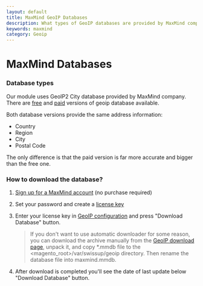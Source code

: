 ```yaml
---
layout: default
title: MaxMind GeoIP Databases
description: What types of GeoIP databases are provided by MaxMind company
keywords: maxmind
category: Geoip
---
```


# MaxMind Databases

### Database types

Our module uses GeoIP2 City database provided by MaxMind company. There are
[free](https://dev.maxmind.com/geoip/geoip2/geolite2/)
and
[paid](https://www.maxmind.com/en/geoip2-city) versions of geoip database
available.

Both database versions provide the same address information:

 -  Country
 -  Region
 -  City
 -  Postal Code

The only difference is that the paid version is far more accurate and bigger
than the free one.

### How to download the database?

 1. [Sign up for a MaxMind account](https://www.maxmind.com/en/geolite2/signup) (no purchase required)
 2. Set your password and create a [license key](https://www.maxmind.com/en/accounts/current/license-key)
 3. Enter your license key in [GeoIP configuration](/m2/extensions/geoip/configuration/)
    and press "Download Database" button.

    > If you don't want to use automatic downloader for some reason, you can
    > download the archive manually from the
    > [GeoIP download page](https://www.maxmind.com/en/accounts/current/geoip/downloads),
    > unpack it, and copy *.mmdb file to the <magento_root>/var/swissup/geoip directory.
    > Then rename the database file into maxmind.mmdb.

 4. After download is completed you'll see the date of last update below
    "Download Database" button.
